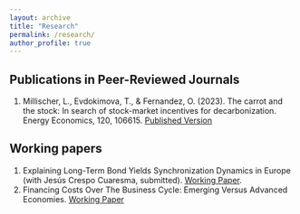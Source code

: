 ```yaml
---
layout: archive
title: "Research"
permalink: /research/
author_profile: true
---
```


## Publications in Peer-Reviewed Journals 

1. Millischer, L., Evdokimova, T., & Fernandez, O. (2023). The carrot and the stock: In search of stock-market incentives for decarbonization. Energy Economics, 120, 106615. [Published Version](https://www.sciencedirect.com/science/article/pii/S0140988323001135)

## Working papers

1. Explaining Long-Term Bond Yields Synchronization Dynamics in Europe (with Jesús Crespo Cuaresma, submitted). [Working Paper](/files/Crespo_Fernandez_2023.pdf). 
2. Financing Costs Over The Business Cycle: Emerging Versus Advanced Economies. [Working Paper](/files/Fernandez_fin_costs.pdf)


